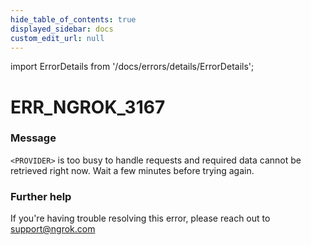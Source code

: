 ```yaml
---
hide_table_of_contents: true
displayed_sidebar: docs
custom_edit_url: null
---
```


import ErrorDetails from '/docs/errors/details/ErrorDetails';

# ERR_NGROK_3167

### Message
`<PROVIDER>` is too busy to handle requests and required data cannot be retrieved right now. Wait a few minutes before trying again.

### Further help
If you're having trouble resolving this error, please reach out to [support@ngrok.com](mailto:support@ngrok.com?subject=Help%20with%20ERR_NGROK_3167)

<ErrorDetails error='err_ngrok_3167' />
